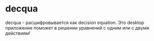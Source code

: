 # decqua
decqua - расшифровывается как decision equation. Это desktop приложение поможет в решении уравнений с одним или с двумя действиям!
